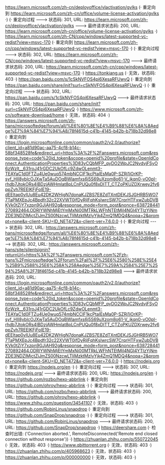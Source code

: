 https://learn.microsoft.com/zh-cn/deployoffice/vlactivation/gvlks (· 重定向到 https://learn.microsoft.com/zh-cn/office/volume-license-activation/gvlks ·)
(· 重定向过程 ---> 状态码: 301, URL: https://learn.microsoft.com/zh-cn/deployoffice/vlactivation/gvlks ---> 最终请求状态码: 200, URL: https://learn.microsoft.com/zh-cn/office/volume-license-activation/gvlks ·)
https://learn.microsoft.com/zh-CN/cpp/windows/latest-supported-vc-redist?view=msvc-170 (· 重定向到 https://learn.microsoft.com/zh-cn/cpp/windows/latest-supported-vc-redist?view=msvc-170 ·)
(· 重定向过程 ---> 状态码: 302, URL: https://learn.microsoft.com/zh-CN/cpp/windows/latest-supported-vc-redist?view=msvc-170 ---> 最终请求状态码: 200, URL: https://learn.microsoft.com/zh-cn/cpp/windows/latest-supported-vc-redist?view=msvc-170 ·)
https://tonkiang.us (· 无效，状态码: 403 ·)
https://pan.baidu.com/s/1cSkNVFOS4pi6XesaRFUwyQ (· 重定向到 https://pan.baidu.com/share/init?surl=cSkNVFOS4pi6XesaRFUwyQ ·)
(· 重定向过程 ---> 状态码: 302, URL: https://pan.baidu.com/s/1cSkNVFOS4pi6XesaRFUwyQ ---> 最终请求状态码: 200, URL: https://pan.baidu.com/share/init?surl=cSkNVFOS4pi6XesaRFUwyQ ·)
https://www.microsoft.com/zh-cn/software-download/home (· 无效，状态码: 404 ·)
https://answers.microsoft.com/zh-hans/microsoftedge/forum/all/%E6%80%8E%E4%B9%88%E6%8A%8Aedge%E7%9A%84%E7%94%A8/78f4615d-c41b-4145-b42b-b718b32d98e8 (· 重定向到 https://login.microsoftonline.com/common/oauth2/v2.0/authorize?client_id=a81d90ac-aa75-4cf8-b14c-58bf348528fe&redirect_uri=https%3A%2F%2Fanswers.microsoft.com&response_type=code%20id_token&scope=openid%20profile&state=OpenIdConnect.AuthenticationProperties%3D83yCQbMFP_qyDO2WpJC2NvdvjFSyO6zWzlt__631roJ41rGDC2UkOfLc9ZdwOLenmt3-TEAYaC1d0FTZu4Ue0wuq574mbNCClF1kcPtaIEsMa0P-SZRj1iOrKP-syf_HII8yblcOJXwTa5AuDOqBWlamfxs6j5S69uXzom8o61-V_jkqn0-vO0pI-rhdb7JtokORs4IBDzjAWHmlat8pLCnPUQu0f8xDITT_CTZoPKUZDXrwey2fv6ppZvh7REElKFjFoIE19-dEEltap0vIUu8Eu42DK2WHjgN7donaKJZBS7E8ZdTXntDEKJSJGHRB5WO77TaPMXEpJc4Bpdfr32c22XVWT0jfDyRjlFqhKsIwrcSW7CrqrHTFxwZubDVBKVk0tZjY7xzpn9GJjAH92g&response_mode=form_post&nonce=638728441270892464.ODRlYWNhMjEtYmMxNi00MTRkLWFhNTEtMjI4NGI4YTIzYjNmZDE3NDZlMjctZjJmZS00NzcwLTliMzktMzIyYjk4ZmQ1MDQ4&nopa=2&prompt=none&x-client-SKU=ID_NET472&x-client-ver=7.6.0.0 ·)
(· 重定向过程 ---> 状态码: 302, URL: https://answers.microsoft.com/zh-hans/microsoftedge/forum/all/%E6%80%8E%E4%B9%88%E6%8A%8Aedge%E7%9A%84%E7%94%A8/78f4615d-c41b-4145-b42b-b718b32d98e8 ---> 状态码: 302, URL: https://answers.microsoft.com/zh-hans/site/silentsignin?returnUrl=https%3A%2F%2Fanswers.microsoft.com%2Fzh-hans%2Fmicrosoftedge%2Fforum%2Fall%2F%25E6%2580%258E%25E4%25B9%2588%25E6%258A%258Aedge%25E7%259A%2584%25E7%2594%25A8%2F78f4615d-c41b-4145-b42b-b718b32d98e8 ---> 最终请求状态码: 200, URL: https://login.microsoftonline.com/common/oauth2/v2.0/authorize?client_id=a81d90ac-aa75-4cf8-b14c-58bf348528fe&redirect_uri=https%3A%2F%2Fanswers.microsoft.com&response_type=code%20id_token&scope=openid%20profile&state=OpenIdConnect.AuthenticationProperties%3D83yCQbMFP_qyDO2WpJC2NvdvjFSyO6zWzlt__631roJ41rGDC2UkOfLc9ZdwOLenmt3-TEAYaC1d0FTZu4Ue0wuq574mbNCClF1kcPtaIEsMa0P-SZRj1iOrKP-syf_HII8yblcOJXwTa5AuDOqBWlamfxs6j5S69uXzom8o61-V_jkqn0-vO0pI-rhdb7JtokORs4IBDzjAWHmlat8pLCnPUQu0f8xDITT_CTZoPKUZDXrwey2fv6ppZvh7REElKFjFoIE19-dEEltap0vIUu8Eu42DK2WHjgN7donaKJZBS7E8ZdTXntDEKJSJGHRB5WO77TaPMXEpJc4Bpdfr32c22XVWT0jfDyRjlFqhKsIwrcSW7CrqrHTFxwZubDVBKVk0tZjY7xzpn9GJjAH92g&response_mode=form_post&nonce=638728441270892464.ODRlYWNhMjEtYmMxNi00MTRkLWFhNTEtMjI4NGI4YTIzYjNmZDE3NDZlMjctZjJmZS00NzcwLTliMzktMzIyYjk4ZmQ1MDQ4&nopa=2&prompt=none&x-client-SKU=ID_NET472&x-client-ver=7.6.0.0 ·)
https://nodejs.org (· 重定向到 https://nodejs.org/en ·)
(· 重定向过程 ---> 状态码: 307, URL: https://nodejs.org/ ---> 最终请求状态码: 200, URL: https://nodejs.org/en ·)
https://github.com/rozbo/hexo-abbrlink (· 重定向到 https://github.com/ohroy/hexo-abbrlink ·)
(· 重定向过程 ---> 状态码: 301, URL: https://github.com/rozbo/hexo-abbrlink ---> 最终请求状态码: 200, URL: https://github.com/ohroy/hexo-abbrlink ·)
https://www.zhihu.com/question/34541107 (· 无效，状态码: 403 ·)
https://github.com/RobinLinus/snapdrop (· 重定向到 https://github.com/SnapDrop/snapdrop ·)
(· 重定向过程 ---> 状态码: 301, URL: https://github.com/RobinLinus/snapdrop ---> 最终请求状态码: 200, URL: https://github.com/SnapDrop/snapdrop ·)
https://deershare.com (· 检查时出错: ('Connection aborted.', RemoteDisconnected('Remote end closed connection without response')) ·)
https://zhuanlan.zhihu.com/p/550722045 (· 无效，状态码: 403 ·)
https://www.qbittorrent.org (· 无效，状态码: 403 ·)
https://zhuanlan.zhihu.com/p/405968623 (· 无效，状态码: 403 ·)
https://zhuanlan.zhihu.com/p/000000000 (· 无效，状态码: 403 ·)
